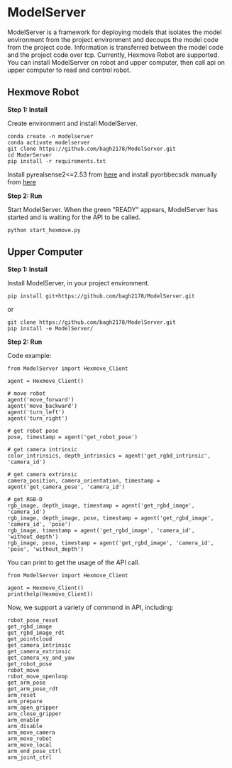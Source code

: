# ModelServer

ModelServer is a framework for deploying models that isolates the model environment from the project environment and decoups the model code from the project code. Information is transferred between the model code and the project code over tcp. Currently, Hexmove Robot are supported. You can install ModelServer on robot and upper computer, then call api on upper computer to read and control robot.

## Hexmove Robot

**Step 1: Install**

Create environment and install ModelServer.

```
conda create -n modelserver
conda activate modelserver
git clone https://github.com/bagh2178/ModelServer.git
cd ModerServer
pip install -r requirements.txt
```

Install pyrealsense2<=2.53 from [here](https://github.com/IntelRealSense/librealsense) and install pyorbbecsdk manually from [here](https://github.com/orbbec/pyorbbecsdk)

**Step 2: Run**

Start ModelServer. When the green "READY" appears, ModelServer has started and is waiting for the API to be called.

```
python start_hexmove.py
```



## Upper Computer

**Step 1: Install**

Install ModelServer, in your project environment.

```
pip install git+https://github.com/bagh2178/ModelServer.git
```

or

```
git clone https://github.com/bagh2178/ModelServer.git
pip install -e ModelServer/
```

**Step 2: Run**

Code example:

```
from ModelServer import Hexmove_Client

agent = Hexmove_Client()

# move robot
agent('move_forward')
agent('move_backward')
agent('turn_left')
agent('turn_right')

# get robot pose
pose, timestamp = agent('get_robot_pose')

# get camera intrinsic
color_intrinsics, depth_intrinsics = agent('get_rgbd_intrinsic', 'camera_id')

# get camera extrinsic
camera_position, camera_orientation, timestamp = agent('get_camera_pose', 'camera_id')

# get RGB-D
rgb_image, depth_image, timestamp = agent('get_rgbd_image', 'camera_id')
rgb_image, depth_image, pose, timestamp = agent('get_rgbd_image', 'camera_id', 'pose')
rgb_image, timestamp = agent('get_rgbd_image', 'camera_id', 'without_depth')
rgb_image, pose, timestamp = agent('get_rgbd_image', 'camera_id', 'pose', 'without_depth')
```

You can print to get the usage of the API call.

```
from ModelServer import Hexmove_Client

agent = Hexmove_Client()
print(help(Hexmove_Client))
```

Now, we support a variety of commond in API, including:

```
robot_pose_reset
get_rgbd_image
get_rgbd_image_rdt
get_pointcloud
get_camera_intrinsic
get_camera_extrinsic
get_camera_xy_and_yaw
get_robot_pose
robot_move
robot_move_openloop
get_arm_pose
get_arm_pose_rdt
arm_reset
arm_prepare
arm_open_gripper
arm_close_gripper
arm_enable
arm_disable
arm_move_camera
arm_move_robot
arm_move_local
arm_end_pose_ctrl
arm_joint_ctrl
```
